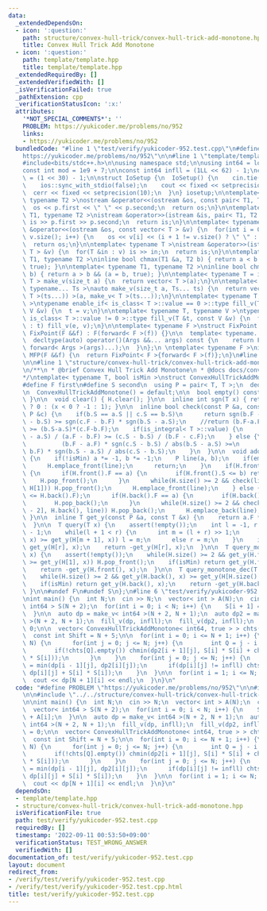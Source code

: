 ```yaml
---
data:
  _extendedDependsOn:
  - icon: ':question:'
    path: structure/convex-hull-trick/convex-hull-trick-add-monotone.hpp
    title: Convex Hull Trick Add Monotone
  - icon: ':question:'
    path: template/template.hpp
    title: template/template.hpp
  _extendedRequiredBy: []
  _extendedVerifiedWith: []
  _isVerificationFailed: true
  _pathExtension: cpp
  _verificationStatusIcon: ':x:'
  attributes:
    '*NOT_SPECIAL_COMMENTS*': ''
    PROBLEM: https://yukicoder.me/problems/no/952
    links:
    - https://yukicoder.me/problems/no/952
  bundledCode: "#line 1 \"test/verify/yukicoder-952.test.cpp\"\n#define PROBLEM \"\
    https://yukicoder.me/problems/no/952\"\n\n#line 1 \"template/template.hpp\"\n\
    #include<bits/stdc++.h>\n\nusing namespace std;\n\nusing int64 = long long;\n\
    const int mod = 1e9 + 7;\n\nconst int64 infll = (1LL << 62) - 1;\nconst int inf\
    \ = (1 << 30) - 1;\n\nstruct IoSetup {\n  IoSetup() {\n    cin.tie(nullptr);\n\
    \    ios::sync_with_stdio(false);\n    cout << fixed << setprecision(10);\n  \
    \  cerr << fixed << setprecision(10);\n  }\n} iosetup;\n\ntemplate< typename T1,\
    \ typename T2 >\nostream &operator<<(ostream &os, const pair< T1, T2 >& p) {\n\
    \  os << p.first << \" \" << p.second;\n  return os;\n}\n\ntemplate< typename\
    \ T1, typename T2 >\nistream &operator>>(istream &is, pair< T1, T2 > &p) {\n \
    \ is >> p.first >> p.second;\n  return is;\n}\n\ntemplate< typename T >\nostream\
    \ &operator<<(ostream &os, const vector< T > &v) {\n  for(int i = 0; i < (int)\
    \ v.size(); i++) {\n    os << v[i] << (i + 1 != v.size() ? \" \" : \"\");\n  }\n\
    \  return os;\n}\n\ntemplate< typename T >\nistream &operator>>(istream &is, vector<\
    \ T > &v) {\n  for(T &in : v) is >> in;\n  return is;\n}\n\ntemplate< typename\
    \ T1, typename T2 >\ninline bool chmax(T1 &a, T2 b) { return a < b && (a = b,\
    \ true); }\n\ntemplate< typename T1, typename T2 >\ninline bool chmin(T1 &a, T2\
    \ b) { return a > b && (a = b, true); }\n\ntemplate< typename T = int64 >\nvector<\
    \ T > make_v(size_t a) {\n  return vector< T >(a);\n}\n\ntemplate< typename T,\
    \ typename... Ts >\nauto make_v(size_t a, Ts... ts) {\n  return vector< decltype(make_v<\
    \ T >(ts...)) >(a, make_v< T >(ts...));\n}\n\ntemplate< typename T, typename V\
    \ >\ntypename enable_if< is_class< T >::value == 0 >::type fill_v(T &t, const\
    \ V &v) {\n  t = v;\n}\n\ntemplate< typename T, typename V >\ntypename enable_if<\
    \ is_class< T >::value != 0 >::type fill_v(T &t, const V &v) {\n  for(auto &e\
    \ : t) fill_v(e, v);\n}\n\ntemplate< typename F >\nstruct FixPoint : F {\n  explicit\
    \ FixPoint(F &&f) : F(forward< F >(f)) {}\n\n  template< typename... Args >\n\
    \  decltype(auto) operator()(Args &&... args) const {\n    return F::operator()(*this,\
    \ forward< Args >(args)...);\n  }\n};\n \ntemplate< typename F >\ninline decltype(auto)\
    \ MFP(F &&f) {\n  return FixPoint< F >{forward< F >(f)};\n}\n#line 4 \"test/verify/yukicoder-952.test.cpp\"\
    \n\n#line 1 \"structure/convex-hull-trick/convex-hull-trick-add-monotone.hpp\"\
    \n/**\n * @brief Convex Hull Trick Add Monotone\n * @docs docs/convex-hull-trick-add-monotone.md\n\
    */\ntemplate< typename T, bool isMin >\nstruct ConvexHullTrickAddMonotone {\n\
    #define F first\n#define S second\n  using P = pair< T, T >;\n  deque< P > H;\n\
    \n  ConvexHullTrickAddMonotone() = default;\n\n  bool empty() const { return H.empty();\
    \ }\n\n  void clear() { H.clear(); }\n\n  inline int sgn(T x) { return x == 0\
    \ ? 0 : (x < 0 ? -1 : 1); }\n\n  inline bool check(const P &a, const P &b, const\
    \ P &c) {\n    if(b.S == a.S || c.S == b.S)\n      return sgn(b.F - a.F) * sgn(c.S\
    \ - b.S) >= sgn(c.F - b.F) * sgn(b.S - a.S);\n    //return (b.F-a.F)*(c.S-b.S)\
    \ >= (b.S-a.S)*(c.F-b.F);\n    if(is_integral< T >::value) {\n      return (b.S\
    \ - a.S) / (a.F - b.F) >= (c.S - b.S) / (b.F - c.F);\n    } else {\n      return\n\
    \          (b.F - a.F) * sgn(c.S - b.S) / abs(b.S - a.S) >=\n          (c.F -\
    \ b.F) * sgn(b.S - a.S) / abs(c.S - b.S);\n    }\n  }\n\n  void add(T a, T b)\
    \ {\n    if(!isMin) a *= -1, b *= -1;\n    P line(a, b);\n    if(empty()) {\n\
    \      H.emplace_front(line);\n      return;\n    }\n    if(H.front().F <= a)\
    \ {\n      if(H.front().F == a) {\n        if(H.front().S <= b) return;\n    \
    \    H.pop_front();\n      }\n      while(H.size() >= 2 && check(line, H.front(),\
    \ H[1])) H.pop_front();\n      H.emplace_front(line);\n    } else {\n      assert(a\
    \ <= H.back().F);\n      if(H.back().F == a) {\n        if(H.back().S <= b) return;\n\
    \        H.pop_back();\n      }\n      while(H.size() >= 2 && check(H[H.size()\
    \ - 2], H.back(), line)) H.pop_back();\n      H.emplace_back(line);\n    }\n \
    \ }\n\n  inline T get_y(const P &a, const T &x) {\n    return a.F * x + a.S;\n\
    \  }\n\n  T query(T x) {\n    assert(!empty());\n    int l = -1, r = H.size()\
    \ - 1;\n    while(l + 1 < r) {\n      int m = (l + r) >> 1;\n      if(get_y(H[m],\
    \ x) >= get_y(H[m + 1], x)) l = m;\n      else r = m;\n    }\n    if(isMin) return\
    \ get_y(H[r], x);\n    return -get_y(H[r], x);\n  }\n\n  T query_monotone_inc(T\
    \ x) {\n    assert(!empty());\n    while(H.size() >= 2 && get_y(H.front(), x)\
    \ >= get_y(H[1], x)) H.pop_front();\n    if(isMin) return get_y(H.front(), x);\n\
    \    return -get_y(H.front(), x);\n  }\n\n  T query_monotone_dec(T x) {\n    assert(!empty());\n\
    \    while(H.size() >= 2 && get_y(H.back(), x) >= get_y(H[H.size() - 2], x)) H.pop_back();\n\
    \    if(isMin) return get_y(H.back(), x);\n    return -get_y(H.back(), x);\n \
    \ }\n\n#undef F\n#undef S\n};\n#line 6 \"test/verify/yukicoder-952.test.cpp\"\n\
    \nint main() {\n  int N;\n  cin >> N;\n  vector< int > A(N);\n  cin >> A;\n  vector<\
    \ int64 > S(N + 2);\n  for(int i = 0; i < N; i++) {\n    S[i + 1] = S[i] + A[i];\n\
    \  }\n\n  auto dp = make_v< int64 >(N + 2, N + 1);\n  auto dp2 = make_v< int64\
    \ >(N + 2, N + 1);\n  fill_v(dp, infll);\n  fill_v(dp2, infll);\n  dp[0][0] =\
    \ 0;\n\n  vector< ConvexHullTrickAddMonotone< int64, true > > chts(2 * N + 10);\n\
    \  const int Shift = N + 5;\n\n  for(int i = 0; i <= N + 1; i++) {\n    if(i <=\
    \ N) {\n      for(int j = 0; j <= N; j++) {\n        int Q = j - i + Shift;\n\
    \        if(!chts[Q].empty()) chmin(dp2[i + 1][j], S[i] * S[i] + chts[Q].query_monotone_dec(-2\
    \ * S[i]));\n      }\n    }\n    for(int j = 0; j <= N; j++) {\n      if(i) dp[i][j]\
    \ = min(dp[i - 1][j], dp2[i][j]);\n      if(dp[i][j] != infll) chts[j - i + Shift].add(S[i],\
    \ dp[i][j] + S[i] * S[i]);\n    }\n  }\n\n  for(int i = 1; i <= N; i++) {\n  \
    \  cout << dp[N + 1][i] << endl;\n  }\n}\n"
  code: "#define PROBLEM \"https://yukicoder.me/problems/no/952\"\n\n#include \"../../template/template.hpp\"\
    \n\n#include \"../../structure/convex-hull-trick/convex-hull-trick-add-monotone.hpp\"\
    \n\nint main() {\n  int N;\n  cin >> N;\n  vector< int > A(N);\n  cin >> A;\n\
    \  vector< int64 > S(N + 2);\n  for(int i = 0; i < N; i++) {\n    S[i + 1] = S[i]\
    \ + A[i];\n  }\n\n  auto dp = make_v< int64 >(N + 2, N + 1);\n  auto dp2 = make_v<\
    \ int64 >(N + 2, N + 1);\n  fill_v(dp, infll);\n  fill_v(dp2, infll);\n  dp[0][0]\
    \ = 0;\n\n  vector< ConvexHullTrickAddMonotone< int64, true > > chts(2 * N + 10);\n\
    \  const int Shift = N + 5;\n\n  for(int i = 0; i <= N + 1; i++) {\n    if(i <=\
    \ N) {\n      for(int j = 0; j <= N; j++) {\n        int Q = j - i + Shift;\n\
    \        if(!chts[Q].empty()) chmin(dp2[i + 1][j], S[i] * S[i] + chts[Q].query_monotone_dec(-2\
    \ * S[i]));\n      }\n    }\n    for(int j = 0; j <= N; j++) {\n      if(i) dp[i][j]\
    \ = min(dp[i - 1][j], dp2[i][j]);\n      if(dp[i][j] != infll) chts[j - i + Shift].add(S[i],\
    \ dp[i][j] + S[i] * S[i]);\n    }\n  }\n\n  for(int i = 1; i <= N; i++) {\n  \
    \  cout << dp[N + 1][i] << endl;\n  }\n}\n"
  dependsOn:
  - template/template.hpp
  - structure/convex-hull-trick/convex-hull-trick-add-monotone.hpp
  isVerificationFile: true
  path: test/verify/yukicoder-952.test.cpp
  requiredBy: []
  timestamp: '2022-09-11 00:53:50+09:00'
  verificationStatus: TEST_WRONG_ANSWER
  verifiedWith: []
documentation_of: test/verify/yukicoder-952.test.cpp
layout: document
redirect_from:
- /verify/test/verify/yukicoder-952.test.cpp
- /verify/test/verify/yukicoder-952.test.cpp.html
title: test/verify/yukicoder-952.test.cpp
---
```

